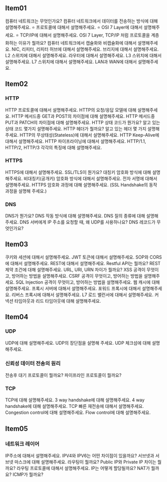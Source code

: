 ## Item01
컴퓨터 네트워크는 무엇인가요?
컴퓨터 네트워크에서 데이터를 전송하는 방식에 대해 설명해주세요.
⭐️ 프로토콜에 대해서 설명해주세요.
⭐️ OSI 7 Layer에 대해서 설명해주세요.
⭐️ TCP/IP에 대해서 설명해주세요.
OSI 7 Layer, TCP/IP 처럼 프로토콜을 계층화하는 이유가 뭘까요?
컴퓨터 네트워크에서 캡슐화와 비캡슐화에 대해서 설명해주세요.
NIC, 리피터, 리피터 허브에 대해서 설명해주세요.
브리지에 대해서 설명해주세요.
L2 스위치에 대해서 설명해주세요.
라우터에 대해서 설명해주세요.
L3 스위치에 대해서 설명해주세요.
L7 스위치에 대해서 설명해주세요.
LAN과 WAN에 대해서 설명해주세요.

## Item02

### HTTP
HTTP 프로토콜에 대해서 설명해주세요.
HTTP의 요청/응답 모델에 대해 설명해주세요.
HTTP 메서드중 GET과 POST의 차이점에 대해 설명해주세요.
HTTP 메서드중 PUT과 PATCH의 차이점에 대해 설명해주세요.
HTTP 상태 코드가 뭔가요? 알고 있는 상태 코드 몇가지 설명해주세요.
HTTP 헤더가 뭘까요? 알고 있는 헤더 몇 가지 설명해주세요.
HTTP의 무상태성(Stateless)에 대해서 설명해주세요.
HTTP Keep-Alive에 대해서 설명해주세요.
HTTP 파이프라이닝에 대해서 설명해주세요.
HTTP/1.1, HTTP/2, HTTP/3 각각의 특징에 대해 설명해주세요.

### HTTPS
HTTPS에 대해서 설명해주세요.
SSL/TLS이 뭔가요?
대칭키 암호화 방식에 대해 설명해주세요.
비대칭키(공개키) 암호화 방식에 대해서 설명해주세요.
전자 서명에 대해서 설명해주세요.
HTTPS 암호화 과정에 대해 설명해주세요. (SSL Handshake의 동작 과정을 설명해 주세요.)

### DNS
DNS가 뭔가요?
DNS 작동 방식에 대해 설명해주세요.
DNS 질의 종류에 대해 설명해주세요.
DNS 서버에게 IP 주소를 요청할 때, 왜 UDP를 사용하나요?
DNS 레코드가 무엇인가요?

## Item03
쿠키와 세션에 대해서 설명해주세요.
JWT 토큰에 대해서 설명해주세요.
SOP와 CORS에 대해서 설명해주세요.
REST에 대해서 설명해주세요. Restful API는 뭘까요?
REST 제약 조건에 대해 설명해주세요.
URL, URI, URN 차이가 뭘까요?
XSS 공격이 무엇이고, 방어하는 방법을 설명해주세요.
CSRF 공격이 무엇이고, 방어하는 방법을 설명해주세요.
SQL Injection 공격이 무엇이고, 방어하는 방법을 설명해주세요.
웹 캐시에 대해 설명해주세요.
프록시 서버에 대해서 설명해주세요.
포워드 프록시에 대해서 설명해주세요.
리버스 프록시에 대해서 설명해주세요.
L7 로드 밸런서에 대해서 설명해주세요.
커넥션 타임아웃과 리드 타임아웃에 대해 설명해주세요.

## Item04

### UDP
UDP에 대해 설명해주세요.
UDP의 장단점을 설명해 주세요.
UDP 체크섬에 대해 설명해주세요.

### 신뢰성 데이터 전송의 원리
전송후 대기 프로토콜이 뭘까요?
파이프라인 프로토콜이 뭘까요?

### TCP
TCP에 대해 설명해주세요.
3 way handshake에 대해 설명해주세요.
4 way handshake에 대해 설명해주세요.
TCP 빠른 재전송에 대해서 설명해주세요.
Congestion control에 대해 설명해주세요.
Flow control에 대해 설명해주세요.

## Item05

### 네트워크 레이어
IP주소에 대해서 설명해주세요.
IPV4와 IPV6는 어떤 차이점이 있을까요?
서브넷과 서브넷 마스크에 대해 설명해주세요.
라우팅이 뭘까요?
Public IP와 Private IP 차이는 뭘까요?
라우팅 프로토콜에 대해서 설명해주세요.
IP는 어떻게 할당될까요?
NAT가 뭘까요?
ICMP가 뭘까요?